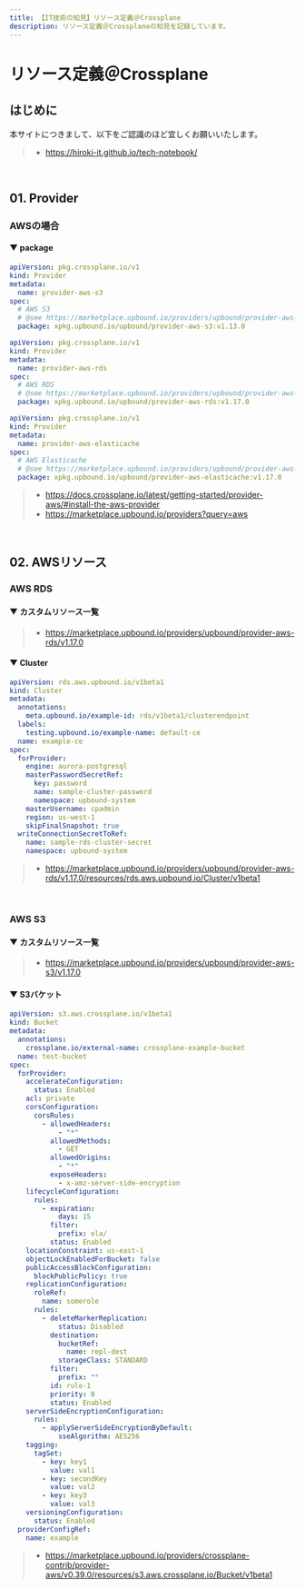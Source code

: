 ```yaml
---
title: 【IT技術の知見】リソース定義＠Crossplane
description: リソース定義＠Crossplaneの知見を記録しています。
---
```


# リソース定義＠Crossplane

## はじめに

本サイトにつきまして、以下をご認識のほど宜しくお願いいたします。

> - https://hiroki-it.github.io/tech-notebook/

<br>

## 01. Provider

### AWSの場合

#### ▼ package

```yaml
apiVersion: pkg.crossplane.io/v1
kind: Provider
metadata:
  name: provider-aws-s3
spec:
  # AWS S3
  # @see https://marketplace.upbound.io/providers/upbound/provider-aws-s3/v1.13.0
  package: xpkg.upbound.io/upbound/provider-aws-s3:v1.13.0
```

```yaml
apiVersion: pkg.crossplane.io/v1
kind: Provider
metadata:
  name: provider-aws-rds
spec:
  # AWS RDS
  # @see https://marketplace.upbound.io/providers/upbound/provider-aws-rds/v1.17.0
  package: xpkg.upbound.io/upbound/provider-aws-rds:v1.17.0
```

```yaml
apiVersion: pkg.crossplane.io/v1
kind: Provider
metadata:
  name: provider-aws-elasticache
spec:
  # AWS Elasticache
  # @see https://marketplace.upbound.io/providers/upbound/provider-aws-elasticache/v1.17.0
  package: xpkg.upbound.io/upbound/provider-aws-elasticache:v1.17.0
```

> - https://docs.crossplane.io/latest/getting-started/provider-aws/#install-the-aws-provider
> - https://marketplace.upbound.io/providers?query=aws

<br>

## 02. AWSリソース

### AWS RDS

#### ▼ カスタムリソース一覧

> - https://marketplace.upbound.io/providers/upbound/provider-aws-rds/v1.17.0

#### ▼ Cluster

```yaml
apiVersion: rds.aws.upbound.io/v1beta1
kind: Cluster
metadata:
  annotations:
    meta.upbound.io/example-id: rds/v1beta1/clusterendpoint
  labels:
    testing.upbound.io/example-name: default-ce
  name: example-ce
spec:
  forProvider:
    engine: aurora-postgresql
    masterPasswordSecretRef:
      key: password
      name: sample-cluster-password
      namespace: upbound-system
    masterUsername: cpadmin
    region: us-west-1
    skipFinalSnapshot: true
  writeConnectionSecretToRef:
    name: sample-rds-cluster-secret
    namespace: upbound-system
```

> - https://marketplace.upbound.io/providers/upbound/provider-aws-rds/v1.17.0/resources/rds.aws.upbound.io/Cluster/v1beta1

<br>

### AWS S3

#### ▼ カスタムリソース一覧

> - https://marketplace.upbound.io/providers/upbound/provider-aws-s3/v1.17.0

#### ▼ S3バケット

```yaml
apiVersion: s3.aws.crossplane.io/v1beta1
kind: Bucket
metadata:
  annotations:
    crossplane.io/external-name: crossplane-example-bucket
  name: test-bucket
spec:
  forProvider:
    accelerateConfiguration:
      status: Enabled
    acl: private
    corsConfiguration:
      corsRules:
        - allowedHeaders:
            - "*"
          allowedMethods:
            - GET
          allowedOrigins:
            - "*"
          exposeHeaders:
            - x-amz-server-side-encryption
    lifecycleConfiguration:
      rules:
        - expiration:
            days: 15
          filter:
            prefix: ola/
          status: Enabled
    locationConstraint: us-east-1
    objectLockEnabledForBucket: false
    publicAccessBlockConfiguration:
      blockPublicPolicy: true
    replicationConfiguration:
      roleRef:
        name: somerole
      rules:
        - deleteMarkerReplication:
            status: Disabled
          destination:
            bucketRef:
              name: repl-dest
            storageClass: STANDARD
          filter:
            prefix: ""
          id: rule-1
          priority: 0
          status: Enabled
    serverSideEncryptionConfiguration:
      rules:
        - applyServerSideEncryptionByDefault:
            sseAlgorithm: AES256
    tagging:
      tagSet:
        - key: key1
          value: val1
        - key: secondKey
          value: val2
        - key: key3
          value: val3
    versioningConfiguration:
      status: Enabled
  providerConfigRef:
    name: example
```

> - https://marketplace.upbound.io/providers/crossplane-contrib/provider-aws/v0.39.0/resources/s3.aws.crossplane.io/Bucket/v1beta1

<br>
